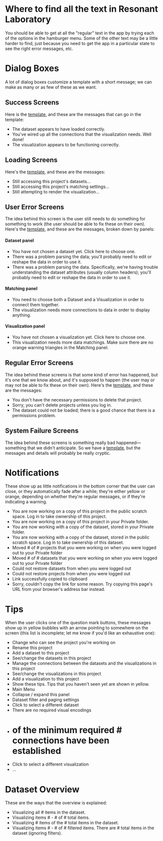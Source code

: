 Where to find all the text in Resonant Laboratory
=================================================

You should be able to get at all the "regular" text in the app by trying each of the options in the hamburger menu. Some of the other text may be a little harder to find, just because you need to get the app in a particular state to see the right error messages, etc.

# Dialog Boxes
A lot of dialog boxes customize a template with a short message; we can make as many or as few of these as we want.

## Success Screens
Here is the [template](successTemplate.html), and these are the messages that can go in the template:
- The dataset appears to have loaded correctly.
- You've wired up all the connections that the visualization needs. Well done!
- The visualization appears to be functioning correctly.

## Loading Screens
Here's the [template](loadingTemplate.html), and these are the messages:
- Still accessing this project's datasets...
- Still accessing this project's matching settings...
- Still attempting to render the visualization...

## User Error Screens
The idea behind this screen is the user still needs to do something for something to work (the user should be able to fix these on their own). Here's the [template](userErrorTemplate.html), and these are the messages, broken down by panels:

#### Dataset panel
- You have not chosen a dataset yet. Click <a>here</a> to choose one.
- There was a problem parsing the data; you\'ll probably need to <a>edit</a> or <a>reshape</a> the data in order to use it.
- There was a problem parsing the data. Specifically, we\'re having trouble understanding the dataset attributes (usually column headers); you\'ll probably need to <a>edit</a> or <a>reshape</a> the data in order to use it.

#### Matching panel
- You need to choose both a Dataset and a Visualization in order to connect them together.
- The visualization needs more connections to data in order to display anything.

#### Visualization panel
- You have not chosen a visualization yet. Click <a>here</a> to choose one.
- This visualization needs more data matchings. Make sure there are no orange warning triangles in the Matching panel.

## Regular Error Screens
The idea behind these screens is that some kind of error has happened, but it's one that we know about, and it's supposed to happen (the user may or may not be able to fix these on their own). Here's the [template](errorTemplate.html), and these are the messages:
- You don\'t have the necessary permissions to delete that project.
- Sorry, you can\'t delete projects unless you log in.
- The dataset could not be loaded; there is a good chance that there is a permissions problem.

## System Failure Screens
The idea behind these screens is something really bad happened—something that we didn't anticipate. So we have a [template](reallyBadErrorTemplate.html), but the messages and details will probably be really cryptic.

# Notifications
These show up as little notifications in the bottom corner that the user can close, or they automatically fade after a while; they're either yellow or orange, depending on whether they're regular messages, or if they're indicating a warning.
- You are now working on a copy of this project in the public scratch space. Log in to take ownership of this project.
- You are now working on a copy of this project in your Private folder.
- You are now working with a copy of the <dataset name> dataset, stored in your Private folder.
- You are now working with a copy of the <dataset name> dataset, stored in the public scratch space. Log in to take ownership of this dataset.
- Moved # of # projects that you were working on when you were logged out to your Private folder
- Moved # of # datasets that you were working on when you were logged out to your Private folder
- Could not restore datasets from when you were logged out
- Could not restore projects from when you were logged out
- Link successfully copied to clipboard
- Sorry, couldn\'t copy the link for some reason. Try copying this page\'s URL from your browser\'s address bar instead.

# Tips
When the user clicks one of the question mark buttons, these messages show up in yellow bubbles with an arrow pointing to somewhere on the screen (this list is incomplete; let me know if you'd like an exhaustive one):
- Change who can see the project you're working on
- Rename this project
- Add a dataset to this project
- See/change the datasets in this project
- Manage the connections between the datasets and the visualizations in this project
- See/change the visualizations in this project
- Add a visualization to this project
- Show these tips. Tips that you haven't seen yet are shown in yellow.
- Main Menu
- Collapse / expand this panel
- Dataset filter and paging settings
- Click to select a different dataset
- There are no required visual encodings
- # of the minimum required # connections have been established
- Click to select a different visualization
- ...

# Dataset Overview
These are the ways that the overview is explained:
- Visualizing all # items in the dataset.
- Visualizing items # - # of # total items.
- Visualizing # items of the # total items in the dataset.
- Visualizing items # - # of # filtered items. There are # total items
in the dataset (ignoring filters).
